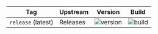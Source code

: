 | Tag                | Upstream        | Version | Build |
| -------------------|-----------------|---------|-------|
| `release` (latest) | Releases | ![version](https://img.shields.io/badge/dynamic/json?color=f5f5f5&style=flat-square&label=&query=%24.version&url=https%3A%2F%2Fraw.githubusercontent.com%2Fhotio%2Frflood%2Frelease%2FVERSION.json) | ![build](https://img.shields.io/github/workflow/status/hotio/rflood/build/release?style=flat-square&label=) |
